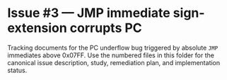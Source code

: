# Issue #3 — JMP immediate sign-extension corrupts PC

Tracking documents for the PC underflow bug triggered by absolute `JMP` immediates above 0x07FF. Use the numbered files in this
folder for the canonical issue description, study, remediation plan, and implementation status.
